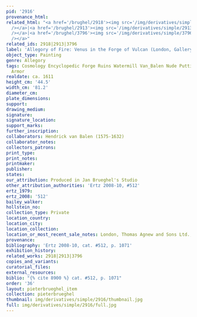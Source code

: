 ```yaml
---
pid: '2916'
provenance_html: 
related_html: "<a href='/brughel/2918'><img src='/img/derivatives/simple/2918/thumbnail.jpg'
  /></a>|<a href='/brughel/2913'><img src='/img/derivatives/simple/2913/thumbnail.jpg'
  /></a>|<a href='/brughel/3796'><img src='/img/derivatives/simple/3796/thumbnail.jpg'
  /></a>"
related_ids: 2918|2913|3796
label: 'Allegory of Fire: Venus in the Forge of Vulcan (London, Gallery Agnew)'
object_type: Painting
genre: Allegory
tags: Cosmology Encyclopedic Forge Ruins Watermill Van_Balen Nude Putti Landscape
  Armor
realdate: ca. 1611
height_cm: '44.5'
width_cm: '81.2'
diameter_cm: 
plate_dimensions: 
support: 
drawing_medium: 
signature: 
signature_location: 
support_marks: 
further_inscription: 
collaborators: Hendrick van Balen (1575-1632)
collaborator_notes: 
collectors_patrons: 
print_type: 
print_notes: 
printmaker: 
publisher: 
states: 
our_attribution: Produced in Jan Brueghel's Studio
other_attribution_authorities: 'Ertz 2008-10, #512'
ertz_1979: 
ertz_2008: '512'
bailey_walker: 
hollstein_no: 
collection_type: Private
location_country: 
location_city: 
location_collection: 
location_or_most_recent_sale_notes: London, Thomas Agnew and Sons Ltd., 1980
provenance: 
bibliography: 'Ertz 2008-10, cat. #512, p. 1071'
exhibition_history: 
related_works: 2918|2913|3796
copies_and_variants: 
curatorial_files: 
external_resources: 
biblio: "{% cite 8900 %} cat. #512, p. 1071"
order: '36'
layout: pieterbrueghel_item
collection: pieterbrueghel
thumbnail: img/derivatives/simple/2916/thumbnail.jpg
full: img/derivatives/simple/2916/full.jpg
---
```

